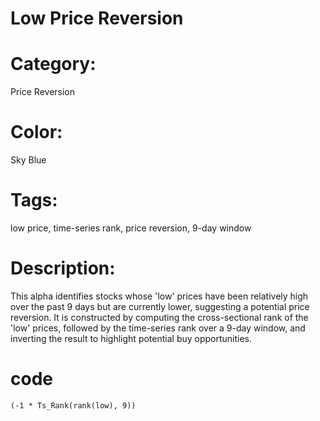 # Low Price Reversion​

# Category: 
Price Reversion​


# Color: 
Sky Blue​

# Tags: 
low price, time-series rank, price reversion, 9-day window​

# Description: 
This alpha identifies stocks whose 'low' prices have been relatively high over
the past 9 days but are currently lower, suggesting a potential price reversion. It is constructed by 
computing the cross-sectional rank of the 'low' prices, followed by the time-series rank over a 9-day 
window, and inverting the result to highlight potential buy opportunities.

# code
```fastexpression
(-1 * Ts_Rank(rank(low), 9))
```
